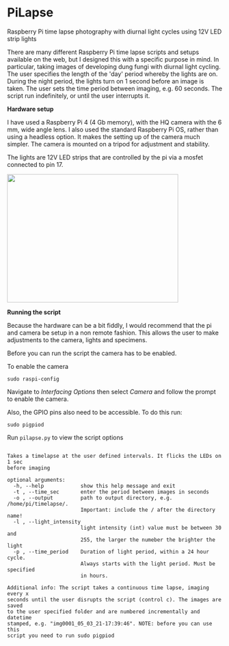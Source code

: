 # PiLapse

Raspberry Pi time lapse photography with diurnal light cycles using 12V LED strip lights

There are many different Raspberry Pi time lapse scripts and setups available on the web, but I designed this with a specific purpose in mind. In particular, taking images of developing dung fungi with diurnal light cycling. The user specifies the length of the 'day' period whereby the lights are on. During the night period, the lights turn on 1 second before an image is taken. The user sets the time period between imaging, e.g. 60 seconds. The script run indefinitely, or until the user interrupts it.

**Hardware setup**

I have used a Raspberry Pi 4 (4 Gb memory), with the HQ camera with the 6 mm, wide angle lens. I also used the standard Raspberry Pi OS, rather than using a headless option. It makes the setting up of the camera much simpler. The camera is mounted on a tripod for adjustment and stability.

The lights are 12V LED strips that are controlled by the pi via a mosfet connected to pin 17.

<img src="https://github.com/arnilsen/PiLapse/tree/main/files/picam.jpg" width="400" height="300">

**Running the script**

Because the hardware can be a bit fiddly, I would recommend that the pi and camera be setup in a non remote fashion. This allows the user to make adjustments to the camera, lights and specimens.

Before you can run the script the camera has to be enabled.

To enable the camera

`sudo raspi-config`

Navigate to *Interfacing Options* then select *Camera* and follow the prompt to enable the camera.

Also, the GPIO pins also need to be accessible. To do this run:

`sudo pigpiod`

Run `pilapse.py` to view the script options


```usage: pilapse.py [-h] -t  -o  -l  -p

Takes a timelapse at the user defined intervals. It flicks the LEDs on 1 sec
before imaging

optional arguments:
  -h, --help            show this help message and exit
  -t , --time_sec       enter the period between images in seconds
  -o , --output         path to output directory, e.g. /home/pi/timelapse/.
                        Important: include the / after the directory name!
  -l , --light_intensity
                        light intensity (int) value must be between 30 and
                        255, the larger the numeber the brighter the light
  -p , --time_period    Duration of light period, within a 24 hour cycle.
                        Always starts with the light period. Must be specified
                        in hours.

Additional info: The script takes a continuous time lapse, imaging every x
seconds until the user disrupts the script (control c). The images are saved
to the user specified folder and are numbered incrementally and datetime
stamped, e.g. "img0001_05_03_21-17:39:46". NOTE: before you can use this
script you need to run sudo pigpiod

```
